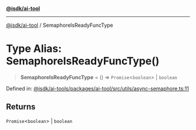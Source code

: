 [**@isdk/ai-tool**](../README.md)

***

[@isdk/ai-tool](../globals.md) / SemaphoreIsReadyFuncType

# Type Alias: SemaphoreIsReadyFuncType()

> **SemaphoreIsReadyFuncType** = () => `Promise`\<`boolean`\> \| `boolean`

Defined in: [@isdk/ai-tools/packages/ai-tool/src/utils/async-semaphore.ts:11](https://github.com/isdk/ai-tool.js/blob/fb1809b53cc75a30928176c26910792b6b8a96e1/src/utils/async-semaphore.ts#L11)

## Returns

`Promise`\<`boolean`\> \| `boolean`
